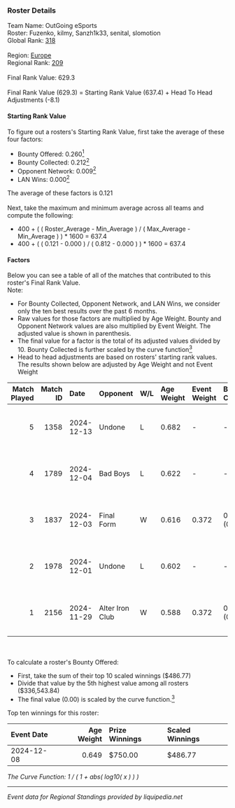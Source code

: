 ### Roster Details<br />
Team Name: OutGoing eSports<br />
Roster: Fuzenko, kilmy, Sanzh1k33, senital, slomotion<br />
Global Rank: [318](../../standings_global_2025_03_01.md)<br />
<br />
Region: [Europe]( ../../standings_europe_2025_03_01.md)<br />
Regional Rank: [209]( ../../standings_europe_2025_03_01.md)<br />
<br />
Final Rank Value:  629.3<br />
<br />
Final Rank Value (629.3) = Starting Rank Value (637.4) + Head To Head Adjustments (-8.1)<br />

#### Starting Rank Value<br />
To figure out a rosters's Starting Rank Value, first take the average of these four factors:<br />
- Bounty Offered: 0.260[<sup>1</sup>](#table2)
- Bounty Collected: 0.212[<sup>2</sup>](#table1)
- Opponent Network: 0.009[<sup>2</sup>](#table1)
- LAN Wins: 0.000[<sup>2</sup>](#table1)

The average of these factors is 0.121<br />
<br />
Next, take the maximum and minimum average across all teams and compute the following:<br />
- 400 + ( ( Roster_Average - Min_Average ) / ( Max_Average - Min_Average ) ) * 1600 = 637.4
- 400 + ( ( 0.121 - 0.000 ) / ( 0.812 - 0.000 ) ) * 1600 = 637.4


#### Factors<br />
Below you can see a table of all of the matches that contributed to this roster's Final Rank Value.<br />
Note:<br />

- For Bounty Collected, Opponent Network, and LAN Wins, we consider only the ten best results over the past 6 months.
- Raw values for those factors are multiplied by Age Weight. Bounty and Opponent Network values are also multiplied by Event Weight. The adjusted value is shown in parenthesis.
- The final value for a factor is the total of its adjusted values divided by 10. Bounty Collected is further scaled by the curve function[<sup>3</sup>](#curveFunction)
- Head to head adjustments are based on rosters' starting rank values. The results shown below are adjusted by Age Weight and not Event Weight
<span id="table1"></span><br />


| Match Played | Match ID | Date       | Opponent        | W/L | Age Weight | Event Weight | Bounty Collected | Opponent Network | LAN Wins  | H2H Adj. | Roster                                        |
| -: | -: | :- | :- | :- | :- | :- | :- | :- | :- | -: | :- |
|            5 |     1358 | 2024-12-13 | Undone          | L   | 0.682      | -            | -                | -                | -         |    -6.81 | Fuzenko, kilmy, Sanzh1k33, senital, slomotion |
|            4 |     1789 | 2024-12-04 | Bad Boys        | L   | 0.622      | -            | -                | -                | -         |    -9.50 | Fuzenko, kilmy, malfik, senital, slomotion    |
|            3 |     1837 | 2024-12-03 | Final Form      | W   | 0.616      | 0.372        | 0.000 (0.000)    | 0.031 (0.007)    | 0 (0.000) |     4.02 | Fuzenko, kilmy, malfik, senital, slomotion    |
|            2 |     1978 | 2024-12-01 | Undone          | L   | 0.602      | -            | -                | -                | -         |    -6.38 | Fuzenko, kilmy, malfik, senital, slomotion    |
|            1 |     2156 | 2024-11-29 | Alter Iron Club | W   | 0.588      | 0.372        | 0.009 (0.002)    | 0.391 (0.086)    | 0 (0.000) |    10.54 | Fuzenko, kilmy, malfik, senital, slomotion    |

<br />
<span id="table2"></span><br />
To calculate a roster's Bounty Offered:<br />

- First, take the sum of their top 10 scaled winnings ($486.77)
- Divide that value by the 5th highest value among all rosters ($336,543.84)
- The final value (0.00) is scaled by the curve function.[<sup>3</sup>](#curveFunction)

Top ten winnings for this roster:<br />

| Event Date | Age Weight | Prize Winnings | Scaled Winnings |
| :- | -: | :- | :- |
| 2024-12-08 |      0.649 | $750.00        | $486.77         |


<span id="curveFunction"></span>_The Curve Function: 1 / ( 1 + abs( log10( x ) ) )_<br />

---
_Event data for Regional Standings provided by liquipedia.net_<br />

